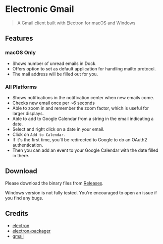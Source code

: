 # Electronic Gmail

> A Gmail client built with Electron for macOS and Windows

## Features

### macOS Only

- Shows number of unread emails in Dock.
- Offers option to set as default application for handling mailto protocol.
 - The mail address will be filled out for you.

### All Platforms

- Shows notifications in the notification center when new emails come.
- Checks new email once per ~6 seconds
- Able to zoom in and remember the zoom factor, which is useful for larger displays.
- Able to add to Google Calendar from a string in the email indicating a date.
 - Select and right click on a date in your email.
 - Click on `Add to Calendar`.
 - If it's the first time, you'll be redirected to Google to do an OAuth2 authentication.
 - Then you can add an event to your Google Calendar with the date filled in there.

## Download

Please download the binary files from [Releases](https://github.com/764664/electronic-gmail/releases).

Windows version is not fully tested. You're encouraged to open an issue if you find any bugs.

## Credits

- [electron](https://github.com/electron/electron)
- [electron-packager](https://github.com/electron-userland/electron-packager)
- [gmail](https://github.com/paulot/gmail)